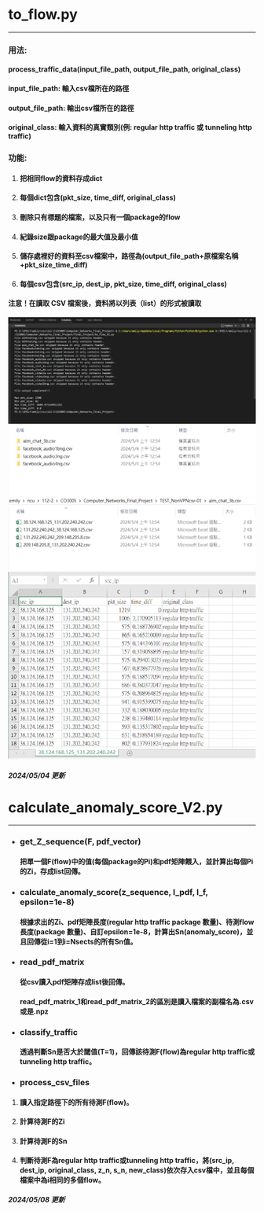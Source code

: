 
# to_flow.py  
-------------  
   
### 用法:  
#### process_traffic_data(input_file_path, output_file_path, original_class)  
#### input_file_path: 輸入csv檔所在的路徑  
#### output_file_path: 輸出csv檔所在的路徑  
#### original_class: 輸入資料的真實類別(例: regular http traffic 或 tunneling http traffic)  
   

### 功能:  
1.  #### 把相同flow的資料存成dict   
2.  #### 每個dict包含(pkt_size, time_diff, original_class)   
3.  #### 刪除只有標題的檔案，以及只有一個package的flow   
4.  #### 紀錄size跟package的最大值及最小值   
5.  #### 儲存處裡好的資料至csv檔案中，路徑為(output_file_path+原檔案名稱+pkt_size_time_diff)   
6.  #### 每個csv包含(src_ip, dest_ip, pkt_size, time_diff, original_class)   
#### 注意！在讀取 CSV 檔案後，資料將以列表（list）的形式被讀取   

![圖片](https://github.com/emilytsao168/Computer_Networks_Final_Project/blob/main/005710.png)   
![圖片](https://github.com/emilytsao168/Computer_Networks_Final_Project/blob/main/005541.png)   
![圖片](https://github.com/emilytsao168/Computer_Networks_Final_Project/blob/main/005630.png)   
![圖片](https://github.com/emilytsao168/Computer_Networks_Final_Project/blob/main/005759.png)   
   
##### 2024/05/04 更新   
   
# calculate_anomaly_score_V2.py  
-------------  
   
-   ### get_Z_sequence(F, pdf_vector)   
    #### 把單一個F(flow)中的值(每個package的Pi)和pdf矩陣餵入，並計算出每個Pi的Zi，存成list回傳。   

-   ### calculate_anomaly_score(z_sequence, l_pdf, l_f, epsilon=1e-8)   
    #### 根據求出的Zi、pdf矩陣長度(regular http traffic package 數量)、待測flow長度(package 數量)、自訂epsilon=1e-8，計算出Sn(anomaly_score)，並且回傳從i=1到i=Nsects的所有Sn值。   

-   ### read_pdf_matrix   
    #### 從csv讀入pdf矩陣存成list後回傳。
    #### read_pdf_matrix_1和read_pdf_matrix_2的區別是讀入檔案的副檔名為.csv或是.npz   

-   ### classify_traffic   
    #### 透過判斷Sn是否大於閾值(T=1)，回傳該待測F(flow)為regular http traffic或tunneling http traffic。   

-   ### process_csv_files   
1.  #### 讀入指定路徑下的所有待測F(flow)。
2.  #### 計算待測F的Zi
3.  #### 計算待測F的Sn
4.  #### 判斷待測F為regular http traffic或tunneling http traffic，將(src_ip, dest_ip,  original_class, z_n, s_n,  new_class)依次存入csv檔中，並且每個檔案中為i相同的多個flow。

    
##### 2024/05/08 更新   
